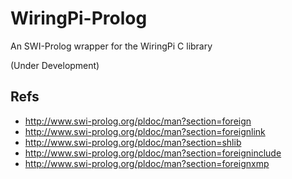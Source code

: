 # WiringPi-Prolog
An SWI-Prolog wrapper for the WiringPi C library

(Under Development)

## Refs
* http://www.swi-prolog.org/pldoc/man?section=foreign
* http://www.swi-prolog.org/pldoc/man?section=foreignlink
* http://www.swi-prolog.org/pldoc/man?section=shlib
* http://www.swi-prolog.org/pldoc/man?section=foreigninclude
* http://www.swi-prolog.org/pldoc/man?section=foreignxmp

